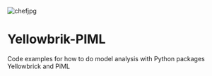 ![chefjpg](https://github.com/theomitsa/Yellowbrik-PIML/assets/48882312/0ef0cfbf-6b4d-460e-b6ad-36266d629642)



# Yellowbrik-PIML
Code examples for how to do model analysis with Python packages Yellowbrick and PiML
